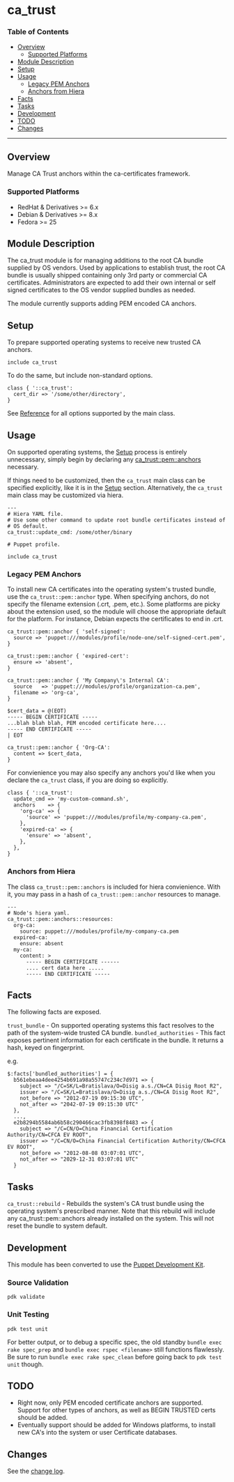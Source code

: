 # ca\_trust #

### Table of Contents ###

+ [Overview](#overview)
    + [Supported Platforms](#support)
+ [Module Description](#descr)
+ [Setup](#setup)
+ [Usage](#usage)
    + [Legacy PEM Anchors](#pem-anchors)
    + [Anchors from Hiera](#hiera-config)
+ [Facts](#facts)
+ [Tasks](#tasks)
+ [Development](#dev)
+ [TODO](#todo)
+ [Changes](CHANGELOG)

---

## Overview <a name="overview" /> ##

Manage CA Trust anchors within the ca-certificates framework.

### Supported Platforms <a name="supported"/> ###

+ RedHat & Derivatives >= 6.x
+ Debian & Derivatives >= 8.x
+ Fedora >= 25

## Module Description <a name="descr" /> ##

The ca\_trust module is for managing additions to the root CA bundle supplied by OS vendors. Used by applications
to establish trust, the root CA bundle is usually shipped containing only 3rd party or commercial CA certificates.
Administrators are expected to add their own internal or self signed certificates to the OS vendor supplied bundles
as needed.

The module currently supports adding PEM encoded CA anchors.

## Setup <a name="setup" /> ##

To prepare supported operating systems to receive new trusted CA anchors.

`include ca_trust`

To do the same, but include non-standard options.

```
class { '::ca_trust':
  cert_dir => '/some/other/directory',
}
```

See [Reference](REFERENCE#ca_trust) for all options supported by the main class.

## Usage <a name="usage"/> ##

On supported operating systems, the [Setup](#setup) process is entirely unnecessary, simply begin by
declaring any [ca\_trust::pem::anchors](#pem-anchors) necessary.

If things need to be customized, then the `ca_trust` main class can be specified explicitly, like it is in the 
[Setup](#setup) section.  Alternatively, the `ca_trust` main class may be customized via hiera.

```
---
# Hiera YAML file.
# Use some other command to update root bundle certificates instead of
# OS default.
ca_trust::update_cmd: /some/other/binary
```

```
# Puppet profile.

include ca_trust
```

### Legacy PEM Anchors <a name="pem-anchors"/> ###

To install new CA certificates into the operating system's trusted bundle, use the `ca_trust::pem::anchor` type.  When 
specifying anchors, do not specify the filename extension (.crt, .pem, etc.).  Some platforms are picky about the extension
used, so the module will choose the appropriate default for the platform.  For instance, Debian expects the certificates to end
in .crt.

```
ca_trust::pem::anchor { 'self-signed':
  source => 'puppet:///modules/profile/node-one/self-signed-cert.pem',
}

ca_trust::pem::anchor { 'expired-cert':
  ensure => 'absent',
}

ca_trust::pem::anchor { 'My Company\'s Internal CA':
  source   => 'puppet:///modules/profile/organization-ca.pem',
  filename => 'org-ca',
}

$cert_data = @(EOT)
----- BEGIN CERTIFICATE -----
...blah blah blah, PEM encoded certificate here....
----- END CERTIFICATE -----
| EOT

ca_trust::pem::anchor { 'Org-CA':
  content => $cert_data,
}
```

For convienience you may also specify any anchors you'd like when you declare the `ca_trust` class, if you 
are doing so explicitly.

```
class { '::ca_trust':
  update_cmd => 'my-custom-command.sh',
  anchors    => {
    'org-ca' => {
      'source' => 'puppet:///modules/profile/my-company-ca.pem',
    },
    'expired-ca' => {
      'ensure' => 'absent',
    },
  },
}
```

### Anchors from Hiera ###

The class `ca_trust::pem::anchors` is included for hiera convienience.   With it, you may pass in a hash 
of `ca_trust::pem::anchor` resources to manage.

```
---
# Node's hiera yaml.
ca_trust::pem::anchors::resources:
  org-ca: 
    source: puppet:///modules/profile/my-company-ca.pem
  expired-ca:
    ensure: absent
  my-ca:
    content: >
      ----- BEGIN CERTIFICATE ------
      .... cert data here .....
      ----- END CERTIFICATE -----
```

## Facts <a name="facts"/> ##

The following facts are exposed.

`trust_bundle` - On supported operating systems this fact resolves to the path of the system-wide trusted CA bundle.
`bundled_authorities` - This fact exposes pertinent information for each certificate in the bundle. It returns a hash, keyed on fingerprint.

e.g.

```
$:facts['bundled_authorities'] = {
  b561ebeaa4dee4254b691a98a55747c234c7d971 => {
    subject => "/C=SK/L=Bratislava/O=Disig a.s./CN=CA Disig Root R2",
    issuer => "/C=SK/L=Bratislava/O=Disig a.s./CN=CA Disig Root R2",
    not_before => "2012-07-19 09:15:30 UTC",
    not_after => "2042-07-19 09:15:30 UTC"
  },
  ...,
  e2b8294b5584ab6b58c290466cac3fb8398f8483 => {
    subject => "/C=CN/O=China Financial Certification Authority/CN=CFCA EV ROOT",
    issuer => "/C=CN/O=China Financial Certification Authority/CN=CFCA EV ROOT",
    not_before => "2012-08-08 03:07:01 UTC",
    not_after => "2029-12-31 03:07:01 UTC"
  }
```

## Tasks <a name="tasks"/> ##

`ca_trust::rebuild` - Rebuilds the system's CA trust bundle using the operating system's prescribed manner.  Note that this rebuild will
                    include any ca_trust::pem::anchors already installed on the system.  This will not reset the bundle to system default.

## Development <a name="dev"/> ##

This module has been converted to use the [Puppet Development Kit](https://puppet.com/docs/pdk/1.x/pdk.html).  

### Source Validation ###
`pdk validate`

### Unit Testing ###
`pdk test unit`

For better output, or to debug a specific spec, the old standby `bundle exec rake spec_prep` and `bundle exec rspec <filename>` still
functions flawlessly.  Be sure to run `bundle exec rake spec_clean` before going back to `pdk test unit` though.

## TODO <a name="todo"/> ##

+ Right now, only PEM encoded certificate anchors are supported. Support for other types of anchors, as well as BEGIN TRUSTED certs should be added.
+ Eventually support should be added for Windows platforms, to install new CA's into the system or user Certificate databases.

## Changes ##

See the [change log](CHANGELOG).
